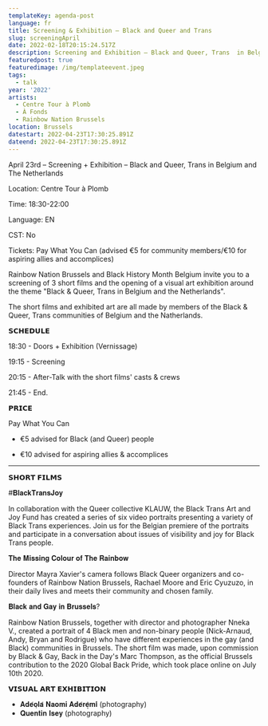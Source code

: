 ```yaml
---
templateKey: agenda-post
language: fr
title: Screening & Exhibition – Black and Queer and Trans
slug: screeningApril
date: 2022-02-18T20:15:24.517Z
description: Screening and Exhibition – Black and Queer, Trans  in Belgium and The Netherlands
featuredpost: true
featuredimage: /img/templateevent.jpeg
tags:
  - talk
year: '2022'
artists:
  - Centre Tour à Plomb
  - À Fonds
  - Rainbow Nation Brussels
location: Brussels
datestart: 2022-04-23T17:30:25.891Z
dateend: 2022-04-23T17:30:25.891Z
---
```

April 23rd – Screening + Exhibition – Black and Queer, Trans  in Belgium and The Netherlands

Location: Centre Tour à Plomb

Time: 18:30-22:00

Language: EN

CST: No

Tickets: Pay What You Can (advised €5 for community members/€10 for aspiring allies and accomplices)


Rainbow Nation Brussels and Black History Month Belgium invite you to a screening of 3 short films and the opening of a visual art exhibition around the theme "Black & Queer, Trans in Belgium and the Netherlands".



The short films and exhibited art are all made by members of the Black & Queer, Trans communities of Belgium and the Natherlands.


𝗦𝗖𝗛𝗘𝗗𝗨𝗟𝗘

18:30 - Doors + Exhibition (Vernissage)

19:15 - Screening

20:15 - After-Talk with the short films' casts & crews

21:45 - End.


𝗣𝗥𝗜𝗖𝗘

Pay What You Can

- €5 advised for Black (and Queer) people

- €10 advised for aspiring allies & accomplices

____________________________

𝗦𝗛𝗢𝗥𝗧 𝗙𝗜𝗟𝗠𝗦

#𝐁𝐥𝐚𝐜𝐤𝐓𝐫𝐚𝐧𝐬𝐉𝐨𝐲

In collaboration with the Queer collective KLAUW, the Black Trans Art and Joy Fund has created a series of six video portraits presenting a variety of Black Trans experiences. Join us for the Belgian premiere of the portraits and participate in a conversation about issues of visibility and joy for Black Trans people.


𝐓𝐡𝐞 𝐌𝐢𝐬𝐬𝐢𝐧𝐠 𝐂𝐨𝐥𝐨𝐮𝐫 𝐨𝐟 𝐓𝐡𝐞 𝐑𝐚𝐢𝐧𝐛𝐨𝐰

Director Mayra Xavier's camera follows Black Queer organizers and co-founders of Rainbow Nation Brussels, Rachael Moore and Eric Cyuzuzo, in their daily lives and meets their community and chosen family.


𝐁𝐥𝐚𝐜𝐤 𝐚𝐧𝐝 𝐆𝐚𝐲 𝐢𝐧 𝐁𝐫𝐮𝐬𝐬𝐞𝐥𝐬?

Rainbow Nation Brussels, together with director and photographer Nneka V., created a portrait of 4 Black men and non-binary people (Nick-Arnaud, Andy, Bryan and Rodrigue) who have different experiences in the gay (and Black) communities in Brussels. The short film was made, upon commission by Black & Gay, Back in the Day's Marc Thompson, as the official Brussels contribution to the 2020 Global Back Pride, which took place online on July 10th 2020.



𝗩𝗜𝗦𝗨𝗔𝗟 𝗔𝗥𝗧 𝗘𝗫𝗛𝗜𝗕𝗜𝗧𝗜𝗢𝗡
- 𝐀𝐝𝐞́𝐨̣𝐥𝐚́ 𝐍𝐚𝐨𝐦𝐢 𝐀𝐝𝐞́𝐫𝐞̩̀𝐦𝐢́ (photography)
- 𝐐𝐮𝐞𝐧𝐭𝐢𝐧 𝐈𝐬𝐞𝐲 (photography)
